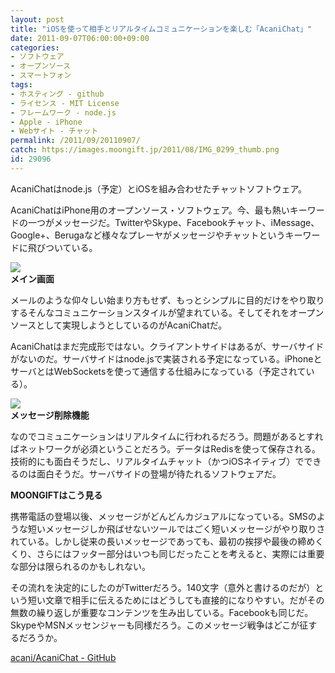 ```yaml
---
layout: post
title: "iOSを使って相手とリアルタイムコミュニケーションを楽しむ「AcaniChat」"
date: 2011-09-07T06:00:00+09:00
categories:
- ソフトウェア
- オープンソース
- スマートフォン
tags: 
- ホスティング - github
- ライセンス - MIT License
- フレームワーク - node.js
- Apple - iPhone
- Webサイト - チャット
permalink: /2011/09/20110907/
catch: https://images.moongift.jp/2011/08/IMG_0299_thumb.png
id: 29096
---
```

AcaniChatはnode.js（予定）とiOSを組み合わせたチャットソフトウェア。

  

AcaniChatはiPhone用のオープンソース・ソフトウェア。今、最も熱いキーワードの一つがメッセージだ。TwitterやSkype、Facebookチャット、iMessage、Google+、Berugaなど様々なプレーヤがメッセージやチャットというキーワードに飛びついている。

  

[![](https://images.moongift.jp/2011/08/IMG_0298_thumb.png)](https://images.moongift.jp/2011/08/IMG_0298.png)  
**メイン画面**

  

メールのような仰々しい始まり方もせず、もっとシンプルに目的だけをやり取りするそんなコミュニケーションスタイルが望まれている。そしてそれをオープンソースとして実現しようとしているのがAcaniChatだ。

  
<!--more-->  

AcaniChatはまだ完成形ではない。クライアントサイドはあるが、サーバサイドがないのだ。サーバサイドはnode.jsで実装される予定になっている。iPhoneとサーバとはWebSocketsを使って通信する仕組みになっている（予定されている）。

  

[![](https://images.moongift.jp/2011/08/IMG_0299_thumb.png)](https://images.moongift.jp/2011/08/IMG_0299.png)  
**メッセージ削除機能**

  

なのでコミュニケーションはリアルタイムに行われるだろう。問題があるとすればネットワークが必須ということだろう。データはRedisを使って保存される。技術的にも面白そうだし、リアルタイムチャット（かつiOSネイティブ）でできるのは面白そうだ。サーバサイドの登場が待たれるソフトウェアだ。

  
  
  

**MOONGIFTはこう見る**

  

携帯電話の登場以後、メッセージがどんどんカジュアルになっている。SMSのような短いメッセージしか飛ばせないツールではごく短いメッセージがやり取りされている。しかし従来の長いメッセージであっても、最初の挨拶や最後の締めくくり、さらにはフッター部分はいつも同じだったことを考えると、実際には重要な部分は限られるのかもしれない。

  

その流れを決定的にしたのがTwitterだろう。140文字（意外と書けるのだが）という短い文章で相手に伝えるためにはどうしても直接的になりやすい。だがその無数の繰り返しが重要なコンテンツを生み出している。Facebookも同じだ。SkypeやMSNメッセンジャーも同様だろう。このメッセージ戦争はどこが征するだろうか。

  

[acani/AcaniChat - GitHub](https://github.com/acani/AcaniChat)

